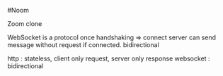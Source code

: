 #Noom

Zoom clone

WebSocket is a protocol
once handshaking => connect
server can send message without request if connected.
bidirectional

http : stateless, client only request, server only response
websocket : bidirectional 

